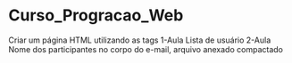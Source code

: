 # Curso_Progracao_Web
Criar um página HTML utilizando as tags
1-Aula  Lista de usuário
2-Aula Nome dos participantes no corpo do e-mail, arquivo anexado compactado
